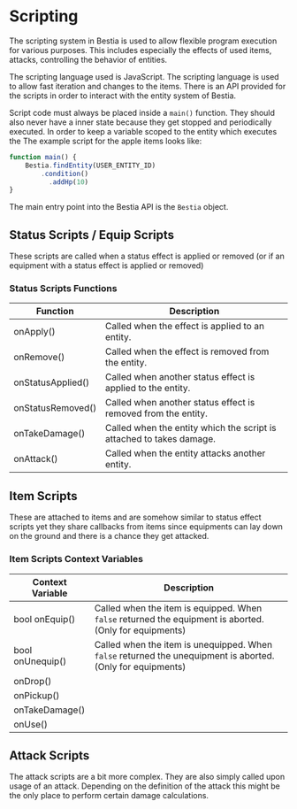 # Scripting

The scripting system in Bestia is used to allow flexible program execution for various purposes. This includes especially the effects of used items, attacks, controlling the behavior of entities.

The scripting language used is JavaScript. The scripting language is used to allow fast iteration and changes to the items. There is an API provided for the scripts in order to interact with the entity system of Bestia.

Script code must always be placed inside a `main()` function. They should also never have a inner state because they get stopped and periodically executed. In order to keep a variable scoped to the entity which executes the  The example script for the apple items looks like:

```js
function main() {
    Bestia.findEntity(USER_ENTITY_ID)
        .condition()
          .addHp(10)
}
```

The main entry point into the Bestia API is the `Bestia` object.

## Status Scripts / Equip Scripts

These scripts are called when a status effect is applied or removed (or if an equipment with a status effect is applied or removed)

### Status Scripts Functions

| Function          | Description                                                          |
| ----------------- | -------------------------------------------------------------------- |
| onApply()         | Called when the effect is applied to an entity.                      |
| onRemove()        | Called when the effect is removed from the entity.                   |
| onStatusApplied() | Called when another status effect is applied to the entity.          |
| onStatusRemoved() | Called when another status effect is removed from the entity.        |
| onTakeDamage()    | Called when the entity which the script is attached to takes damage. |
| onAttack()        | Called when the entity attacks another entity.                       |

## Item Scripts

These are attached to items and are somehow similar to status effect scripts yet they share callbacks from items since equipments can lay down on the ground
and there is a chance they get attacked.

### Item Scripts Context Variables

| Context Variable | Description                                                                                                 |
| ---------------- | ----------------------------------------------------------------------------------------------------------- |
| bool onEquip()   | Called when the item is equipped. When `false` returned the equipment is aborted. (Only for equipments)     |
| bool onUnequip() | Called when the item is unequipped. When `false` returned the unequipment is aborted. (Only for equipments) |
| onDrop()         |                                                                                                             |
| onPickup()       |                                                                                                             |
| onTakeDamage()   |                                                                                                             |
| onUse()          |                                                                                                             |

## Attack Scripts

The attack scripts are a bit more complex. They are also simply called upon usage of an attack. Depending on the definition of the attack this might be the only place to perform certain damage calculations.
